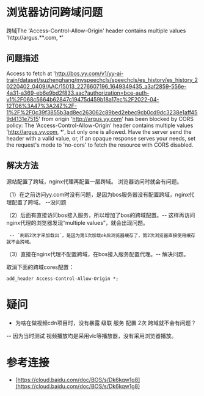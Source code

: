 # 浏览器访问跨域问题

跨域The 'Access-Control-Allow-Origin' header contains multiple values 'http://argus.**.com, *' 

## 问题描述

Access to fetch at 'http://bos.yy.com/v1/yy-ai-train/dataset/suzhenghang/myspeechcls/speechcls/es_history/es_history_20220402_0409/AAC/15013_2276607196_1649349435_a3af2859-556e-4a31-a369-eb6e9bd2f833.aac?authorization=bce-auth-v1%2F068c5664b62847c19475d459b18a17ec%2F2022-04-12T06%3A47%3A24Z%2F-1%2F%2F0c39f3855b3ad8ec263062c89bed2ebec9cb0cd9dc3238e1aff459d4131e7515' from origin 'http://argus.yy.com' has been blocked by CORS policy: The 'Access-Control-Allow-Origin' header contains multiple values 'http://argus.yy.com, *', but only one is allowed. Have the server send the header with a valid value, or, if an opaque response serves your needs, set the request's mode to 'no-cors' to fetch the resource with CORS disabled.


## 解决方法

源站配置了跨域，nginx代理再配置一层跨域。 浏览器访问时就会有问题。

（1）在之前访问yy.com时没有问题，是因为bos服务器没有配置跨域，nginx代理配置了跨域。 --没问题

（2）后面有直接访问bos接入服务，所以增加了bos的跨域配置。-- 这样再访问nginx代理的浏览器发现“multiple values”，就会出现问题。

     -- `刷新2次才来加载出`，是因为第1次加载ok后浏览器缓存了，第2次浏览器直接使用缓存 就不会跨域。

（3）直接在nginx代理不配置跨域，在bos接入服务配置代理。-- 解决问题。

取消下面的跨域cores配置：
```
add_header Access-Control-Allow-Origin *;
```

# 疑问

* 为啥在做视频cdn项目时，没有暴露 级联 服务 配置 2次 跨域就不会有问题？

-- 因为当时测试 视频播放均是采用vlc等播放器，没有采用浏览器播放。

# 参考连接

- [https://cloud.baidu.com/doc/BOS/s/Dk6kqw1g8](https://cloud.baidu.com/doc/BOS/s/Dk6kqw1g8)
